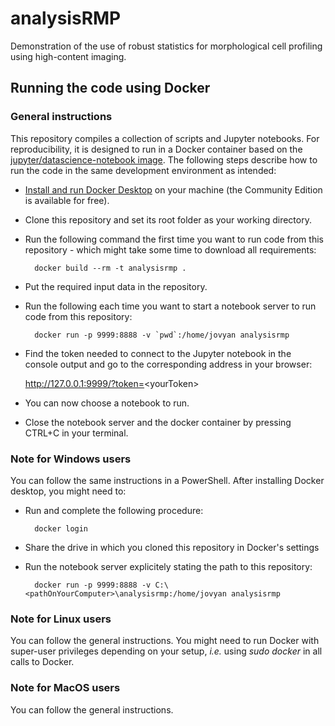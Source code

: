 # analysisRMP

Demonstration of the use of robust statistics for morphological cell profiling using high-content imaging.  

## Running the code using Docker

### General instructions

This repository compiles a collection of scripts and Jupyter notebooks. For reproducibility, it is designed to run in a Docker container based on the [jupyter/datascience-notebook image](https://hub.docker.com/r/jupyter/datascience-notebook). The following steps describe how to run the code in the same development environment as intended:

* [Install and run Docker Desktop](https://www.docker.com/get-started) on your machine (the Community Edition is available for free).
* Clone this repository and set its root folder as your working directory.
* Run the following command the first time you want to run code from this repository - which might take some time to download all requirements:

		docker build --rm -t analysisrmp .
	
* Put the required input data in the repository.
* Run the following each time you want to start a notebook server to run code from this repository:

		docker run -p 9999:8888 -v `pwd`:/home/jovyan analysisrmp

* Find the token needed to connect to the Jupyter notebook in the console output and go to the corresponding address in your browser:

	http://127.0.0.1:9999/?token=<yourToken&gt;

* You can now choose a notebook to run.
* Close the notebook server and the docker container by pressing CTRL+C in your terminal.

### Note for Windows users

You can follow the same instructions in a PowerShell. After installing Docker desktop, you might need to:

* Run and complete the following procedure:
		
		docker login

* Share the drive in which you cloned this repository in Docker's settings
* Run the notebook server explicitely stating the path to this repository:

		docker run -p 9999:8888 -v C:\<pathOnYourComputer>\analysisrmp:/home/jovyan analysisrmp
		
### Note for Linux users

You can follow the general instructions. You might need to run Docker with super-user privileges depending on your setup, *i.e.* using *sudo docker* in all calls to Docker.

### Note for MacOS users

You can follow the general instructions.

